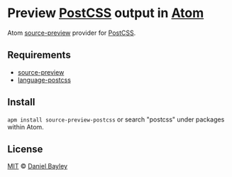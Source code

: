 Preview [PostCSS] output in [Atom]
==================================

Atom [source-preview] provider for [PostCSS].

Requirements
------------
* [source-preview]
* [language-postcss]

Install
-------
`apm install source-preview-postcss` or search "postcss" under packages within Atom.

License
-------
[MIT] © [Daniel Bayley]

[MIT]:								LICENSE.md
[daniel bayley]:			https://github.com/danielbayley
[atom]:								https://atom.io
[source-preview]:			https://atom.io/packages/source-preview
[postcss]:						http://postcss.org
[language-postcss]:		https://atom.io/packages/language-postcss

